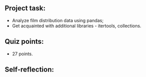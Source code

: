 ## Project task:
- Analyze film distribution data using pandas;
- Get acquainted with additional libraries - itertools, collections.

## Quiz points:
- 27 points.

## Self-reflection:
